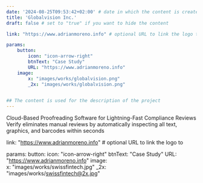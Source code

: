 ```yaml
---
date: '2024-08-25T09:53:42+02:00' # date in which the content is created - defaults to "today"
title: 'Globalvision Inc.'
draft: false # set to "true" if you want to hide the content 

link: "https://www.adrianmoreno.info" # optional URL to link the logo to

params:
    button:
        icon: "icon-arrow-right"
        btnText: "Case Study"
        URL: "https://www.adrianmoreno.info"
    image:  
        x: "images/works/globalvision.png"
        _2x: "images/works/globalvision.png"
    

## The content is used for the description of the project
---
```


Cloud-Based Proofreading Software for Lightning-Fast Compliance Reviews
Verify eliminates manual reviews by automatically inspecting all text, graphics, and barcodes within seconds



link: "https://www.adrianmoreno.info" # optional URL to link the logo to

params:
    button:
        icon: "icon-arrow-right"
        btnText: "Case Study"
        URL: "https://www.adrianmoreno.info"
    image:  
        x: "images/works/swissfintech.jpg"
        _2x: "images/works/swissfintech@2x.jpg"
